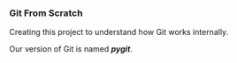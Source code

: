 ### Git From Scratch

Creating this project to understand how Git works internally.

Our version of Git is named **_pygit_**.